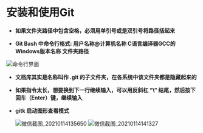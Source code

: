 # 安装和使用Git

- **如果文件夹路径中包含空格，必须用单引号或是双引号将路径括起来**

- **Git Bash 中命令行格式: 用户名称@计算机名称 C语言编译器GCC的Windows版本名称 文件夹路径**

![命令行界面](https://user-images.githubusercontent.com/27407218/101880463-ecac9580-3bcd-11eb-9ce8-39d18d383a61.png)

- **文档库其实是名称叫作 .git 的子文件夹，在各系统中该文件夹都是隐藏起来的**

- **如果指令太长，想要换到下一行继续输入，可以用反斜杠 “\” 结尾，然后按下回车（Enter）键，继续输入**

- **gitk 启动图形查看模式**

  ![微信截图_20210114135650](https://user-images.githubusercontent.com/27407218/104550904-ca94b000-5670-11eb-8410-6e1bf4e329b3.png)
  ![微信截图_20210114141327](https://user-images.githubusercontent.com/27407218/104551937-c6699200-5672-11eb-8c2f-f48d88f6a7c2.png)
  

